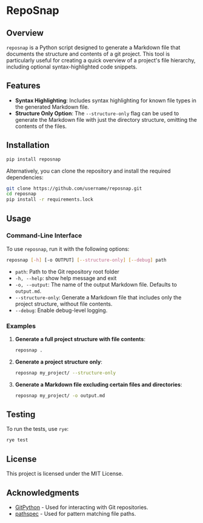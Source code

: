 # RepoSnap

## Overview

`reposnap` is a Python script designed to generate a Markdown file that documents the structure and contents of a git project. This tool is particularly useful for creating a quick overview of a project's file hierarchy, including optional syntax-highlighted code snippets.

## Features

- **Syntax Highlighting**: Includes syntax highlighting for known file types in the generated Markdown file.
- **Structure Only Option**: The `--structure-only` flag can be used to generate the Markdown file with just the directory structure, omitting the contents of the files.

## Installation
```bash
pip install reposnap
```

Alternatively, you can clone the repository and install the required dependencies:

```bash
git clone https://github.com/username/reposnap.git
cd reposnap
pip install -r requirements.lock
```

## Usage

### Command-Line Interface

To use `reposnap`, run it with the following options:

```bash
reposnap [-h] [-o OUTPUT] [--structure-only] [--debug] path
```

- `path`: Path to the Git repository root folder
- `-h, --help`: show help message and exit
- `-o, --output`: The name of the output Markdown file. Defaults to `output.md`.
- `--structure-only`: Generate a Markdown file that includes only the project structure, without file contents.
- `--debug`: Enable debug-level logging.

### Examples

1. **Generate a full project structure with file contents**:

    ```bash
    reposnap .
    ```

2. **Generate a project structure only**:

    ```bash
    reposnap my_project/ --structure-only
    ```

3. **Generate a Markdown file excluding certain files and directories**:

    ```bash
    reposnap my_project/ -o output.md
    ```

## Testing

To run the tests, use `rye`:

```bash
rye test
```

## License

This project is licensed under the MIT License.

## Acknowledgments

- [GitPython](https://gitpython.readthedocs.io/) - Used for interacting with Git repositories.
- [pathspec](https://pathspec.readthedocs.io/) - Used for pattern matching file paths.

